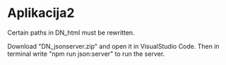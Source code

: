 # Aplikacija2

Certain paths in DN_html must be rewritten.

Download "DN_jsonserver.zip" and open it in VisualStudio Code. Then in terminal write "npm run json:server" to run the server.
